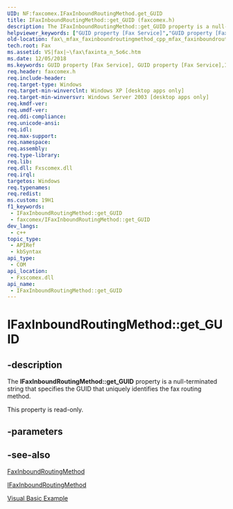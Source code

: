 ```yaml
---
UID: NF:faxcomex.IFaxInboundRoutingMethod.get_GUID
title: IFaxInboundRoutingMethod::get_GUID (faxcomex.h)
description: The IFaxInboundRoutingMethod::get_GUID property is a null-terminated string that specifies the GUID that uniquely identifies the fax routing method.
helpviewer_keywords: ["GUID property [Fax Service]","GUID property [Fax Service]","IFaxInboundRoutingMethod interface","IFaxInboundRoutingMethod interface [Fax Service]","GUID property","IFaxInboundRoutingMethod.GUID","IFaxInboundRoutingMethod.get_GUID","IFaxInboundRoutingMethod::GUID","IFaxInboundRoutingMethod::get_GUID","_mfax_faxinboundroutingmethod.guid","fax._mfax_faxinboundroutingmethod_cpp_mfax_faxinboundroutingmethod_guid_cpp","fax._mfax_faxinboundroutingmethod_guid","faxcomex/IFaxInboundRoutingMethod::GUID","faxcomex/IFaxInboundRoutingMethod::get_GUID","get_GUID"]
old-location: fax\_mfax_faxinboundroutingmethod_cpp_mfax_faxinboundroutingmethod_guid_cpp.htm
tech.root: Fax
ms.assetid: VS|fax|~\fax\faxinta_n_5o6c.htm
ms.date: 12/05/2018
ms.keywords: GUID property [Fax Service], GUID property [Fax Service],IFaxInboundRoutingMethod interface, IFaxInboundRoutingMethod interface [Fax Service],GUID property, IFaxInboundRoutingMethod.GUID, IFaxInboundRoutingMethod.get_GUID, IFaxInboundRoutingMethod::GUID, IFaxInboundRoutingMethod::get_GUID, _mfax_faxinboundroutingmethod.guid, fax._mfax_faxinboundroutingmethod_cpp_mfax_faxinboundroutingmethod_guid_cpp, fax._mfax_faxinboundroutingmethod_guid, faxcomex/IFaxInboundRoutingMethod::GUID, faxcomex/IFaxInboundRoutingMethod::get_GUID, get_GUID
req.header: faxcomex.h
req.include-header: 
req.target-type: Windows
req.target-min-winverclnt: Windows XP [desktop apps only]
req.target-min-winversvr: Windows Server 2003 [desktop apps only]
req.kmdf-ver: 
req.umdf-ver: 
req.ddi-compliance: 
req.unicode-ansi: 
req.idl: 
req.max-support: 
req.namespace: 
req.assembly: 
req.type-library: 
req.lib: 
req.dll: Fxscomex.dll
req.irql: 
targetos: Windows
req.typenames: 
req.redist: 
ms.custom: 19H1
f1_keywords:
 - IFaxInboundRoutingMethod::get_GUID
 - faxcomex/IFaxInboundRoutingMethod::get_GUID
dev_langs:
 - c++
topic_type:
 - APIRef
 - kbSyntax
api_type:
 - COM
api_location:
 - Fxscomex.dll
api_name:
 - IFaxInboundRoutingMethod::get_GUID
---
```


# IFaxInboundRoutingMethod::get_GUID


## -description

The <b>IFaxInboundRoutingMethod::get_GUID</b> property is a null-terminated string that specifies the GUID that uniquely identifies the fax routing method.

This property is read-only.

## -parameters

## -see-also

<a href="/previous-versions/windows/desktop/fax/-mfax-faxinboundroutingmethod">FaxInboundRoutingMethod</a>



<a href="/previous-versions/windows/desktop/api/faxcomex/nn-faxcomex-ifaxinboundroutingmethod">IFaxInboundRoutingMethod</a>



<a href="/previous-versions/windows/desktop/fax/-mfax-managing-routing-extensions-and-routing-methods">Visual Basic Example</a>

